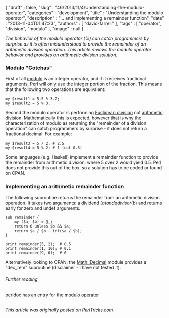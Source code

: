 {
   "draft" : false,
   "slug" : "46/2013/11/4/Understanding-the-modulo-operator",
   "categories" : "development",
   "title" : "Understanding the modulo operator",
   "description" : "... and implementing a remainder function",
   "date" : "2013-11-04T01:47:23",
   "authors" : [
      "david-farrell"
   ],
   "tags" : [
      "operator",
      "division",
      "modulo"
   ],
   "image" : null
}


*The behavior of the modulo operator (%) can catch programmers by surprise as it is often misunderstood to provide the remainder of an arithmetic division operation. This article reviews the modulo operator behavior and provides an arithmetic division solution.*

### Modulo "Gotchas"

First of all [modulo](http://perldoc.perl.org/perlop.html#Multiplicative-Operators) is an integer operator, and if it receives fractional arguments, Perl will only use the integer portion of the fraction. This means that the following two operations are equivalent:

``` prettyprint
my $result1 = 5.5 % 3.2;
my $result2 = 5 % 3;
```

Second the modulo operator is performing [Euclidean division](http://en.wikipedia.org/wiki/Euclidean_division) not [arithmetic division](https://en.wikipedia.org/wiki/Division_%28mathematics%29). Mathematically this is expected, however that is why the characterization of modulo as returning the "remainder of a division operation" can catch programmers by surprise - it does not return a fractional decimal. For example:

``` prettyprint
my $result3 = 5 / 2; # 2.5
my $result4 = 5 % 2; # 1 (not 0.5)
```

Some languages (e.g. Haskell) implement a remainder function to provide the remainder from arithmetic division: where 5 over 2 would yield 0.5. Perl does not provide this out of the box, so a solution has to be coded or found on CPAN.

### Implementing an arithmetic remainder function

The following subroutine returns the remainder from an arithmetic division operation. It takes two arguments: a dividend ($a) and a divisor ($b) and returns early for zero and undef arguments.

``` prettyprint
sub remainder {
    my ($a, $b) = @_;
    return 0 unless $b && $a;
    return $a / $b - int($a / $b);
}

print remainder(5, 2);  # 0.5
print remainder(1, 10); # 0.1
print remainder(9, 0);  # 0
```

Alternatively looking to CPAN, the [Math::Decimal](https://metacpan.org/pod/Math::Decimal) module provides a "dec\_rem" subroutine (disclaimer - I have not tested it).

###### Further reading

perldoc has an entry for the [modulo operator](http://perldoc.perl.org/perlop.html#Multiplicative-Operators)

\
*This article was originally posted on [PerlTricks.com](http://perltricks.com).*
